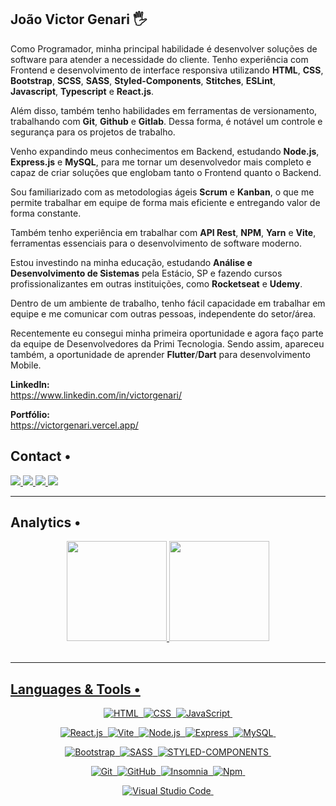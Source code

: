 ## João Victor Genari 🖐️

Como Programador, minha principal habilidade é desenvolver soluções de software para atender a necessidade do cliente. Tenho experiência com Frontend e desenvolvimento de interface responsiva utilizando <strong>HTML</strong>, <strong>CSS</strong>, <strong>Bootstrap</strong>, <strong>SCSS</strong>, <strong>SASS</strong>, <strong>Styled-Components</strong>, <strong>Stitches</strong>, <strong>ESLint</strong>, <strong>Javascript</strong>, <strong>Typescript</strong> e <strong>React.js</strong>.

Além disso, também tenho habilidades em ferramentas de versionamento, trabalhando com <strong>Git</strong>, <strong>Github</strong> e <strong>Gitlab</strong>. Dessa forma, é notável um controle e segurança para os projetos de trabalho.

Venho expandindo meus conhecimentos em Backend, estudando <strong>Node.js</strong>, <strong>Express.js</strong> e <strong>MySQL</strong>, para me tornar um desenvolvedor mais completo e capaz de criar soluções que englobam tanto o Frontend quanto o Backend.

Sou familiarizado com as metodologias ágeis <strong>Scrum</strong> e <strong>Kanban</strong>, o que me permite trabalhar em equipe de forma mais eficiente e entregando valor de forma constante.

Também tenho experiência em trabalhar com <strong>API Rest</strong>, <strong>NPM</strong>, <strong>Yarn</strong> e <strong>Vite</strong>, ferramentas essenciais para o desenvolvimento de software moderno.

Estou investindo na minha educação, estudando <strong>Análise e Desenvolvimento de Sistemas</strong> pela Estácio, SP e fazendo cursos profissionalizantes em outras instituições, como <strong>Rocketseat</strong> e <strong>Udemy</strong>.

Dentro de um ambiente de trabalho, tenho fácil capacidade em trabalhar em equipe e me comunicar com outras pessoas, independente do setor/área.

Recentemente eu consegui minha primeira oportunidade e agora faço parte da equipe de Desenvolvedores da Primi Tecnologia. Sendo assim, apareceu também, a oportunidade de aprender <strong>Flutter</strong>/<strong>Dart</strong> para desenvolvimento Mobile.

<strong>LinkedIn:</strong> <br>
https://www.linkedin.com/in/victorgenari/ <br>

<strong>Portfólio:</strong> <br>
https://victorgenari.vercel.app/ <br>

## Contact •

<div align="left">

  <a href="https://www.linkedin.com/in/victorgenari/" target="_blank">
    <img src="https://img.shields.io/badge/-LINKEDIN-05122A?style=flat&logo=Linkedin&logoColor=white"/>
  </a>
  <a href="mailto:victor.olr@hotmail.com" target="_blank">
    <img src="https://img.shields.io/badge/-EMAIL-05122A?style=flat&logo=minutemailer&logoColor=white"/>
  </a>
  <a href="https://www.youtube.com/channel/UClXXp4Q7nrG0YsJYzvlN7dg" target="_blank">
    <img src="https://img.shields.io/badge/-YOUTUBE-05122A?style=flat&logo=youtube&logoColor=white"/>
  </a>
  <a href="https://victorgenari.vercel.app/" target="_blank">
    <img src="https://img.shields.io/badge/-PORTFOLIO-05122A?style=flat&logo=OpenProject&logoColor=white"/>
  </a>

</div>

<hr>

## Analytics •

<div align="center">
  <a href="https://github.com/victorgenari/">
  <img height="160em" src="https://github-readme-stats.vercel.app/api?username=victorgenari&show_icons=true&theme=dark"/>
  <img height="160em" src="https://github-readme-stats.vercel.app/api/top-langs/?username=victorgenari&layout=compact&theme=dark"/>
</div> <br>

<hr>

## Languages & Tools •
<div align="center">
  
  ![HTML](https://img.shields.io/badge/-HTML-05122A?style=flat&logo=HTML5)&nbsp;
  ![CSS](https://img.shields.io/badge/-CSS-05122A?style=flat&logo=CSS3&logoColor=1572B6)&nbsp;
  ![JavaScript](https://img.shields.io/badge/-JavaScript-05122A?style=flat&logo=javascript)&nbsp;

  ![React.js](https://img.shields.io/badge/-React.js-05122A?style=flat&logo=react&logoColor=61DAFB)&nbsp;
  ![Vite](https://img.shields.io/badge/-Vite-05122A?style=flat&logo=vite&logoColor=646CFF)&nbsp;
  ![Node.js](https://img.shields.io/badge/-Node.js-05122A?style=flat&logo=node.js&logoColor=339933)&nbsp;
  ![Express](https://img.shields.io/badge/-Express-05122A?style=flat&logo=express&logoColor=339933)&nbsp;
  ![MySQL](https://img.shields.io/badge/-MySQL-05122A?style=flat&logo=MySQL&logoColor=4479A1)&nbsp;

  ![Bootstrap](https://img.shields.io/badge/-Bootstrap-05122A?style=flat&logo=bootstrap&logoColor=563D7C)&nbsp;
  ![SASS](https://img.shields.io/badge/-SASS-05122A?style=flat&logo=sass&logoColor=CC6699)&nbsp;
  ![STYLED-COMPONENTS](https://img.shields.io/badge/-StyledComponents-05122A?style=flat&logo=styled-components&logoColor=DB7093)&nbsp;

  ![Git](https://img.shields.io/badge/-Git-05122A?style=flat&logo=git)&nbsp;
  ![GitHub](https://img.shields.io/badge/-GitHub-05122A?style=flat&logo=github)&nbsp;
  ![Insomnia](https://img.shields.io/badge/-Insomnia-05122A?style=flat&logo=Insomnia&logoColor=4000BF)&nbsp;
  ![Npm](https://img.shields.io/badge/-Npm-05122A?style=flat&logo=npm&logoColor=CB3837)&nbsp;

  ![Visual Studio Code](https://img.shields.io/badge/-Visual%20Studio%20Code-05122A?style=flat&logo=visual-studio-code&logoColor=007ACC)&nbsp;
  
</div>
